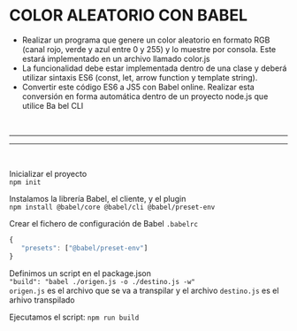 # COLOR ALEATORIO CON BABEL

-   Realizar un programa que genere un color aleatorio en formato RGB (canal rojo, verde y azul entre 0 y 255) y lo muestre por consola. Este estará implementado en un archivo llamado color.js
-   La funcionalidad debe estar implementada dentro de una clase y deberá utilizar sintaxis ES6 (const, let, arrow function y template string).
-   Convertir este código ES6 a JS5 con Babel online. Realizar esta conversión en forma automática dentro de un proyecto node.js que utilice Ba bel CLI

<br />

---

---

<br />

Inicializar el proyecto  
`npm init`

Instalamos la librería Babel, el cliente, y el plugin  
`npm install @babel/core @babel/cli @babel/preset-env`

Crear el fichero de configuración de Babel `.babelrc`

```javascript
{
   "presets": ["@babel/preset-env"]
}
```

Definimos un script en el package.json  
`"build": "babel ./origen.js -o ./destino.js -w"`  
`origen.js` es el archivo que se va a transpilar y el archivo `destino.js` es el arhivo transpilado

Ejecutamos el script:
`npm run build`
